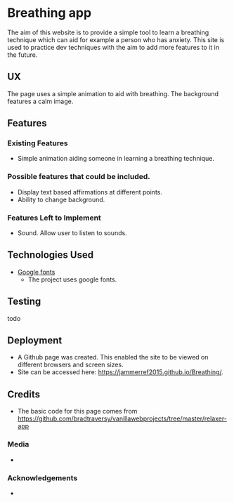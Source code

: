 # Breathing app

The aim of this website is to provide a simple tool to learn a breathing technique which can aid for example a person who has anxiety. This site is used to practice dev techniques with the aim to add more features to it in the future.  

 
## UX
The page uses a simple animation to aid with breathing. The background features a calm image. 

## Features


 
### Existing Features

- Simple animation aiding someone in learning a breathing technique.  


### Possible features that could be included. 
- Display text based affirmations at different points. 
- Ability to change background. 


### Features Left to Implement
- Sound. Allow user to listen to sounds.  

## Technologies Used
 
- [Google fonts](https://fonts.google.com)
	- The project uses google fonts.

## Testing

todo


## Deployment

- A Github page was created. This enabled the site to be viewed on different browsers and screen sizes.
- Site can be accessed here: https://jammerref2015.github.io/Breathing/.



## Credits
- The basic code for this page comes from https://github.com/bradtraversy/vanillawebprojects/tree/master/relaxer-app
### Media
- 

### Acknowledgements

- 
